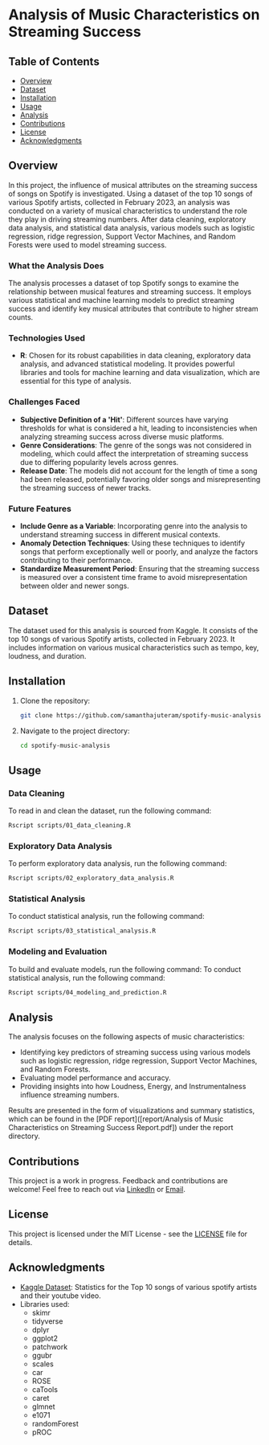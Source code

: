 # Analysis of Music Characteristics on Streaming Success

## Table of Contents

- [Overview](#overview)
- [Dataset](#dataset)
- [Installation](#installation)
- [Usage](#usage)
- [Analysis](#analysis)
- [Contributions](#contributions)
- [License](#license)
- [Acknowledgments](#acknowledgments)
  
## Overview
In this project, the influence of musical attributes on the streaming success of songs on Spotify is investigated. Using a dataset of the top 10 songs of various Spotify artists, collected in February 2023, an analysis was conducted on a variety of musical characteristics to understand the role they play in driving streaming numbers. After data cleaning, exploratory data analysis, and statistical data analysis, various models such as logistic regression, ridge regression, Support Vector Machines, and Random Forests were used to model streaming success.

### What the Analysis Does
The analysis processes a dataset of top Spotify songs to examine the relationship between musical features and streaming success. It employs various statistical and machine learning models to predict streaming success and identify key musical attributes that contribute to higher stream counts.

### Technologies Used
- **R**: Chosen for its robust capabilities in data cleaning, exploratory data analysis, and advanced statistical modeling. It provides powerful libraries and tools for machine learning and data visualization, which are essential for this type of analysis.

### Challenges Faced
- **Subjective Definition of a 'Hit'**: Different sources have varying thresholds for what is considered a hit, leading to inconsistencies when analyzing streaming success across diverse music platforms.
- **Genre Considerations**: The genre of the songs was not considered in modeling, which could affect the interpretation of streaming success due to differing popularity levels across genres.
- **Release Date**: The models did not account for the length of time a song had been released, potentially favoring older songs and misrepresenting the streaming success of newer tracks.

### Future Features
- **Include Genre as a Variable**: Incorporating genre into the analysis to understand streaming success in different musical contexts.
- **Anomaly Detection Techniques**: Using these techniques to identify songs that perform exceptionally well or poorly, and analyze the factors contributing to their performance.
- **Standardize Measurement Period**: Ensuring that the streaming success is measured over a consistent time frame to avoid misrepresentation between older and newer songs.

## Dataset 
The dataset used for this analysis is sourced from Kaggle. It consists of the top 10 songs of various Spotify artists, collected in February 2023. It includes information on various musical characteristics such as tempo, key, loudness, and duration.

## Installation
1. Clone the repository:
    ```bash
    git clone https://github.com/samanthajuteram/spotify-music-analysis.git
    ```
2. Navigate to the project directory:
    ```bash
    cd spotify-music-analysis
    ```

## Usage

### Data Cleaning
To read in and clean the dataset, run the following command:
```bash
Rscript scripts/01_data_cleaning.R
```

### Exploratory Data Analysis
To perform exploratory data analysis, run the following command:
```bash
Rscript scripts/02_exploratory_data_analysis.R
```

### Statistical Analysis
To conduct statistical analysis, run the following command:
```bash
Rscript scripts/03_statistical_analysis.R
```

### Modeling and Evaluation
To build and evaluate models, run the following command:
To conduct statistical analysis, run the following command:
```bash
Rscript scripts/04_modeling_and_prediction.R
```

## Analysis

The analysis focuses on the following aspects of music characteristics:

- Identifying key predictors of streaming success using various models such as logistic regression, ridge regression, Support Vector Machines, and Random Forests.
- Evaluating model performance and accuracy.
- Providing insights into how Loudness, Energy, and Instrumentalness influence streaming numbers.

Results are presented in the form of visualizations and summary statistics, which can be found in the [PDF report]([report/Analysis of Music Characteristics on Streaming Success Report.pdf]) under the report directory.

## Contributions
This project is a work in progress. Feedback and contributions are welcome! Feel free to reach out via [LinkedIn](https://www.linkedin.com/in/samantha-juteram-85b010225) or [Email](mailto:smjuteram@hotmail.com).

## License
This project is licensed under the MIT License - see the [LICENSE](LICENSE.txt) file for details.

## Acknowledgments
- [Kaggle Dataset](https://www.kaggle.com/datasets/salvatorerastelli/spotify-and-youtube): Statistics for the Top 10 songs of various spotify artists and their youtube video.
- Libraries used:
  - skimr
  - tidyverse
  - dplyr
  - ggplot2
  - patchwork
  - ggubr
  - scales
  - car
  - ROSE
  - caTools
  - caret
  - glmnet
  - e1071
  - randomForest
  - pROC
